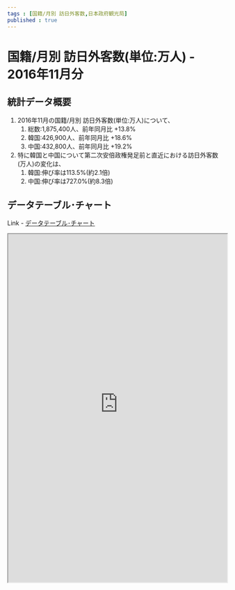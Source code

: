 ```yaml
--- 
tags : [国籍/月別 訪日外客数,日本政府観光局] 
published : true
---
```

# 国籍/月別 訪日外客数(単位:万人) - 2016年11月分
## 統計データ概要
1. 2016年11月の国籍/月別 訪日外客数(単位:万人)について、
	1. 総数:1,875,400人、前年同月比 +13.8%
	1. 韓国:426,900人、前年同月比 +18.6%
	1. 中国:432,800人、前年同月比 +19.2%
1. 特に韓国と中国について第二次安倍政権発足前と直近における訪日外客数(万人)の変化は、
	1. 韓国:伸び率は113.5%(約2.1倍)
	1. 中国:伸び率は727.0%(約8.3倍)
	
## データテーブル･チャート
Link - [データテーブル･チャート](http://knowledgevault.saecanet.com/charts/am-consulting.co.jp-NumberOfForeignVisitorsToJapan.html)
<iframe src="http://knowledgevault.saecanet.com/charts/am-consulting.co.jp-NumberOfForeignVisitorsToJapan.html" width="100%" height="800px"></iframe>